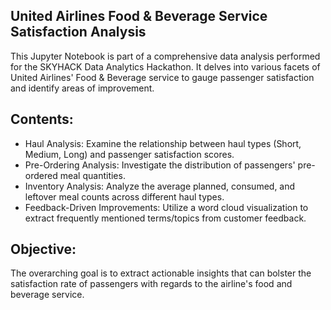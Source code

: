 ## United Airlines Food & Beverage Service Satisfaction Analysis
This Jupyter Notebook is part of a comprehensive data analysis performed for the SKYHACK Data Analytics Hackathon. It delves into various facets of United Airlines' Food & Beverage service to gauge passenger satisfaction and identify areas of improvement.

## Contents:

* Haul Analysis: Examine the relationship between haul types (Short, Medium, Long) and passenger satisfaction scores.
* Pre-Ordering Analysis: Investigate the distribution of passengers' pre-ordered meal quantities.
* Inventory Analysis: Analyze the average planned, consumed, and leftover meal counts across different haul types.
* Feedback-Driven Improvements: Utilize a word cloud visualization to extract frequently mentioned terms/topics from customer feedback.
## Objective: 
The overarching goal is to extract actionable insights that can bolster the satisfaction rate of passengers with regards to the airline's food and beverage service.
